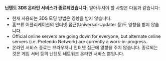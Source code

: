 **닌텐도 3DS 온라인 서비스가 종료되었습니다.** 알아두셔야 할 사항은 다음과 같습니다:

- 현재 사용되는 3DS 모딩 방법은 영향을 받지 않습니다.
- 홈브류 어플리케이션의 인터넷 접근(Universal-Updater 등)도 영향을 받지 않습니다.
- Official online servers are going down for everyone, but alternate online servers (i.e. Pretendo Network) are currently a work-in-progress.
- 온라인 서비스 종료는 브라우저나 인터넷 접근에 영향을 주지 않습니다. 종료되는 것은 게임 서버 등의 닌텐도 네트워크 온라인 서비스 뿐입니다.
